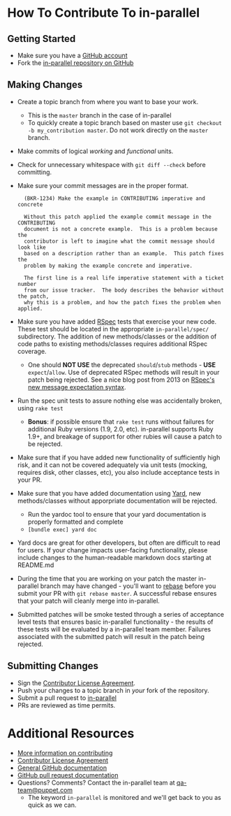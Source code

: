 # How To Contribute To in-parallel

## Getting Started

* Make sure you have a [GitHub account](https://github.com/signup/free)
* Fork the [in-parallel repository on GitHub](https://github.com/puppetlabs/in-parallel)

## Making Changes

* Create a topic branch from where you want to base your work.
  * This is the `master` branch in the case of in-parallel
  * To quickly create a topic branch based on master use `git checkout -b my_contribution master`. Do not work directly on the `master` branch.
* Make commits of logical _working_ and _functional_ units.
* Check for unnecessary whitespace with `git diff --check` before committing.
* Make sure your commit messages are in the proper format.

        (BKR-1234) Make the example in CONTRIBUTING imperative and concrete

        Without this patch applied the example commit message in the CONTRIBUTING
        document is not a concrete example.  This is a problem because the
        contributor is left to imagine what the commit message should look like
        based on a description rather than an example.  This patch fixes the
        problem by making the example concrete and imperative.

        The first line is a real life imperative statement with a ticket number
        from our issue tracker.  The body describes the behavior without the patch,
        why this is a problem, and how the patch fixes the problem when applied.

* Make sure you have added [RSpec](http://rspec.info/) tests that exercise your new code.  These test should be located in the appropriate `in-parallel/spec/` subdirectory.  The addition of new methods/classes or the addition of code paths to existing methods/classes requires additional RSpec coverage.
  * One should **NOT USE** the deprecated `should`/`stub` methods - **USE** `expect`/`allow`. Use of deprecated RSpec methods will result in your patch being rejected.  See a nice blog post from 2013 on [RSpec's new message expectation syntax](http://teaisaweso.me/blog/2013/05/27/rspecs-new-message-expectation-syntax/).
* Run the spec unit tests to assure nothing else was accidentally broken, using `rake test`
  * **Bonus**: if possible ensure that `rake test` runs without failures for additional Ruby versions (1.9, 2.0, etc). in-parallel supports Ruby 1.9+, and breakage of support for other rubies will cause a patch to be rejected.
* Make sure that if you have added new functionality of sufficiently high risk, and it can not be covered adequately via unit tests (mocking, requires disk, other classes, etc), you also include acceptance tests in your PR.
* Make sure that you have added documentation using [Yard](http://yardoc.org/), new methods/classes without apporpriate documentation will be rejected.
  * Run the yardoc tool to ensure that your yard documentation is properly formatted and complete
  * `[bundle exec] yard doc`
* Yard docs are great for other developers, but often are difficult to read for users. If your change impacts user-facing functionality, please include changes to the human-readable markdown docs starting at README.md
* During the time that you are working on your patch the master in-parallel branch may have changed - you'll want to [rebase](http://git-scm.com/book/en/Git-Branching-Rebasing) before you submit your PR with `git rebase master`.  A successful rebase ensures that your patch will cleanly merge into in-parallel.
* Submitted patches will be smoke tested through a series of acceptance level tests that ensures basic in-parallel functionality - the results of these tests will be evaluated by a in-parallel team member.  Failures associated with the submitted patch will result in the patch being rejected.

## Submitting Changes

* Sign the [Contributor License Agreement](http://links.puppet.com/cla).
* Push your changes to a topic branch in _your_ fork of the repository.
* Submit a pull request to [in-parallel](https://github.com/puppetlabs/in-parallel)
* PRs are reviewed as time permits.

# Additional Resources

* [More information on contributing](http://links.puppet.com/contribute-to-puppet)
* [Contributor License Agreement](http://links.puppet.com/cla)
* [General GitHub documentation](http://help.github.com/)
* [GitHub pull request documentation](http://help.github.com/send-pull-requests/)
* Questions?  Comments?  Contact the in-parallel team at qa-team@puppet.com
  * The keyword `in-parallel` is monitored and we'll get back to you as quick as we can.
